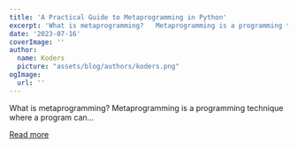 ```yaml
---
title: 'A Practical Guide to Metaprogramming in Python'
excerpt: 'What is metaprogramming?   Metaprogramming is a programming technique where a program can...'
date: '2023-07-16'
coverImage: ''
author:
  name: Koders
  picture: "assets/blog/authors/koders.png"
ogImage:
  url: ''
---
```


What is metaprogramming?   Metaprogramming is a programming technique where a program can...

[Read more](https://dev.to/karishmashukla/a-practical-guide-to-metaprogramming-in-python-691)
